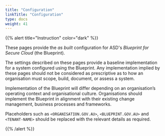 ```yaml
---
title: "Configuration"
linkTitle: "Configuration"
type: docs
weight: 41
---
```


{{% alert title="Instruction" color="dark" %}}

These pages provide the *as built* configuration for ASD's *Blueprint for Secure Cloud* (the Blueprint).

The settings described on these pages provide a baseline implementation for a system configured using the Blueprint. Any implementation implied by these pages should not be considered as prescriptive as to how an organisation must scope, build, document, or assess a system.

Implementation of the Blueprint will differ depending on an organisation’s operating context and organisational culture. Organisations should implement the Blueprint in alignment with their existing change management, business processes and frameworks.

Placeholders such as `<ORGANISATION.GOV.AU>`, `<BLUEPRINT.GOV.AU>` and `<TENANT-NAME>` should be replaced with the relevant details as required.

{{% /alert %}}
